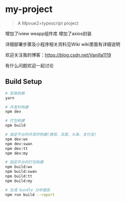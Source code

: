 # my-project

> A Mpvue2+typescript project

增加了iview weapp组件库
增加了axios封装

详细部署步骤及小程序相关资料见Wiki
wiki里面有详细说明

欢迎关注我的博客：https://blog.csdn.net/Vanilla1119

有什么问题欢迎一起讨论

## Build Setup

```bash
# 安装依赖
yarn

# 开发时构建
npm dev

# 打包构建
npm build

# 指定平台的开发时构建(微信、百度、头条、支付宝)
npm dev:wx
npm dev:swan
npm dev:tt
npm dev:my

# 指定平台的打包构建
npm build:wx
npm build:swan
npm build:tt
npm build:my

# 生成 bundle 分析报告
npm run build --report
```
